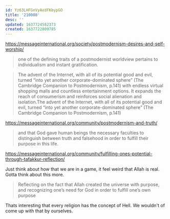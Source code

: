 ```yaml
---
id: Yz63LHFGnVyAxdFKbypGO
title: '210008'
desc: ''
updated: 1637724582373
created: 1637722809785
---
```


https://messageinternational.org/society/postmodernism-desires-and-self-worship/

> one of the defining traits of a postmodernist worldview pertains to individualism and instant gratification.

> The advent of the Internet, with all of its potential good and evil, turned “into yet another corporate-dominated sphere” (The Cambridge Companion to Postmodernism, p.141)
with endless virtual shopping malls and countless entertainment options. It expands the reach of consumerism and reinforces social alienation and isolation.The advent of the Internet, with all of its potential good and evil, turned “into yet another corporate-dominated sphere” (The Cambridge Companion to Postmodernism, p.141)

https://messageinternational.org/community/postmodernism-and-truth/

> and that God gave human beings the necessary faculties to distinguish between truth and falsehood in order to fulfill their purpose in this life.

https://messageinternational.org/community/fulfilling-ones-potential-through-tafakkur-reflection/

Just think about how that we are in a game, it feel weird that Allah is real. Gotta think about this more.

> Reflecting on the fact that Allah created the universe with purpose, and recognizing one’s need for God in order to fulfill one’s own purpose

Thats interesting that every religion has the concept of Hell. We wouldn't of come up with that by ourselves.